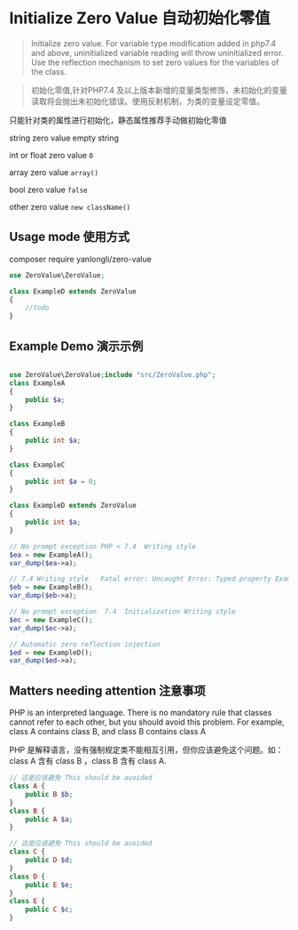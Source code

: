Initialize Zero Value 自动初始化零值
===
>Initialize zero value. For variable type modification added in php7.4 and above, uninitialized variable reading will throw uninitialized error. Use the reflection mechanism to set zero values for the variables of the class.

>初始化零值,针对PHP7.4 及以上版本新增的变量类型修饰，未初始化的变量读取将会抛出未初始化错误。使用反射机制，为类的变量设定零值。

只能针对类的属性进行初始化，静态属性推荐手动做初始化零值

string zero value empty string

int or float zero value `0`

array zero value `array()`

bool zero value `false`

other zero value  `new className()`

## Usage mode 使用方式

composer require yanlongli/zero-value

```php
use ZeroValue\ZeroValue;

class ExampleD extends ZeroValue
{
    //todo 
}
```

## Example Demo 演示示例
```php

use ZeroValue\ZeroValue;include "src/ZeroValue.php";
class ExampleA
{
    public $a;
}

class ExampleB
{
    public int $a;
}

class ExampleC
{
    public int $a = 0;
}

class ExampleD extends ZeroValue
{
    public int $a;
}

// No prompt exception PHP < 7.4  Writing style
$ea = new ExampleA();
var_dump($ea->a);

// 7.4 Writing style   Fatal error: Uncaught Error: Typed property ExampleB::$a must not be accessed before initialization in example.php on line 35
$eb = new ExampleB();
var_dump($eb->a);

// No prompt exception  7.4  Initialization Writing style
$ec = new ExampleC();
var_dump($ec->a);

// Automatic zero reflection injection 
$ed = new ExampleD();
var_dump($ed->a);

```

## Matters needing attention  注意事项
PHP is an interpreted language. There is no mandatory rule that classes cannot refer to each other, but you should avoid this problem. For example, class A contains class B, and class B contains class A

PHP 是解释语言，没有强制规定类不能相互引用，但你应该避免这个问题。如：class A 含有 class B ，class B 含有 class A.
```php
// 这是应该避免 This should be avoided
class A {
    public B $b;
}
class B {
    public A $a;
}

// 这是应该避免 This should be avoided
class C {
    public D $d;
}
class D {
    public E $e;
}
class E {
    public C $c;
}
```